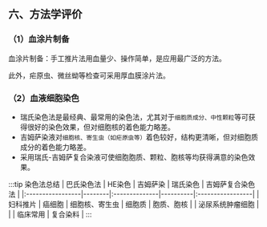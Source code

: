 ## 六、方法学评价
### （1）血涂片制备
血涂片制备：手工推片法用血量少、操作简单，是应用最广泛的方法。

此外，疟原虫、微丝蚴等检查可采用厚血膜涂片法。
### （2）血液细胞染色
* 瑞氏染色法是最经典、最常用的染色法，尤其对于`细胞质成分、中性颗粒`等可获得很好的染色效果，但对细胞核的着色能力略差。
* 吉姆萨染液对`细胞核、寄生虫（如疟原虫等）`着色较好，结构更清晰，但对细胞质成分的着色能力略差。
* 采用瑞氏-吉姆萨复合染液可使细胞胞质、颗粒、胞核等均获得满意的染色效果。

:::tip 染色法总结
 | 巴氏染色法       | HE染色 | 吉姆萨染      | 瑞氏染色 | 吉姆萨复合染色法 |
 |:-----------------|--------|:--------------|----------|:-----------------|
 | 妇科推片         | 癌细胞 | 细胞核、寄生虫 | 细胞质   | 胞质、胞核        |
 | 泌尿系统肿瘤细胞 |        |               | 临床常用 | 复合染料         |
:::
